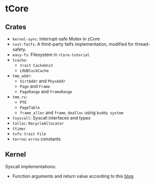 # tCore

## Crates

- `kernel-sync`: Interrupt-safe Mutex in zCore
- `rust-fatfs`: A third-party fatfs implementation, modified for thread-safety.
- `easy-fs`: Filesystem in `rCore-tutorial`
- `tcache`:
  - `trait CacheUnit`
  - `LRUBlockCache`
- `tmm_addr`:
  - `VirtAddr` and `PhysAddr`
  - `Page` and `Frame`
  - `PageRange` and `FrameRange`
- `tmm_rv`:
  - `PTE`
  - `PageTable`
  - `frame_alloc` and `frame_dealloc` using `buddy system`
- `tsyscall`: Syscall interfaces and types
- `talloc`: `RecycleAllocator`
- `ttimer`
- `tvfs`: `trait File`
- `terrno`: `errno` constants

## Kernel

Syscall implementations:
- Function arguments and return value according to this [blog](https://jborza.com/post/2021-05-11-riscv-linux-syscalls/)
